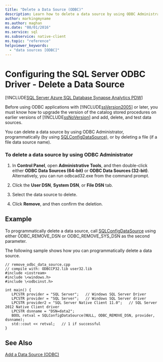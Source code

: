 ```yaml
---
title: "Delete a Data Source (ODBC)"
description: Learn how to delete a data source by using ODBC Administrator, programmatically, or using a file, before using ODBC applications with SQL Server 2005 or later.
author: markingmyname
ms.author: maghan
ms.date: "08/01/2016"
ms.service: sql
ms.subservice: native-client
ms.topic: "reference"
helpviewer_keywords:
  - "data sources [ODBC]"
---
```

# Configuring the SQL Server ODBC Driver - Delete a Data Source
[!INCLUDE[SQL Server Azure SQL Database Synapse Analytics PDW](../../includes/applies-to-version/sql-asdb-asdbmi-asa-pdw.md)]

  Before using ODBC applications with [!INCLUDE[ssVersion2005](../../includes/ssversion2005-md.md)] or later, you must know how to upgrade the version of the catalog stored procedures on earlier versions of [!INCLUDE[ssNoVersion](../../includes/ssnoversion-md.md)] and add, delete, and test data sources.  
  
  You can delete a data source by using ODBC Administrator, programmatically (by using [SQLConfigDataSource](../../relational-databases/native-client-odbc-api/sqlconfigdatasource.md)), or by deleting a file (if a file data source name).  
  
### To delete a data source by using ODBC Administrator  
  
1.  In **Control Panel**, open **Administrative Tools**, and then double-click  either **ODBC Data Sources (64-bit)** or **ODBC Data Sources (32-bit)**. Alternatively, you can run odbcad32.exe from the command prompt.  
  
2.  Click the **User DSN**, **System DSN**, or **File DSN** tab.  
  
3.  Select the data source to delete.  
  
4.  Click **Remove**, and then confirm the deletion.  

## Example  
 To programmatically delete a data source, call [SQLConfigDataSource](../../relational-databases/native-client-odbc-api/sqlconfigdatasource.md) using either ODBC_REMOVE_DSN or ODBC_REMOVE_SYS_DSN as the second parameter.  
  
 The following sample shows how you can programmatically delete a data source.  
  
```  
// remove_odbc_data_source.cpp  
// compile with: ODBCCP32.lib user32.lib  
#include <iostream>  
#include \<windows.h>  
#include \<odbcinst.h>  
  
int main() {   
   LPCSTR provider = "SQL Server";   // Windows SQL Server Driver  
   LPCSTR provider = "SQL Server";   // Windows SQL Server driver  
   LPCSTR provider2 = "SQL Server Native Client 11.0";   // SQL Server 2012 Native Client driver  
   LPCSTR dsnname = "DSN=data2";  
   BOOL retval = SQLConfigDataSource(NULL, ODBC_REMOVE_DSN, provider, dsnname);  
   std::cout << retval;   // 1 if successful  
}  
```  
  
## See Also  
 [Add a Data Source &#40;ODBC&#41;](../../relational-databases/native-client-odbc-how-to/configuring-the-sql-server-odbc-driver-add-a-data-source.md)  
  
  

